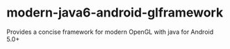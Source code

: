 modern-java6-android-glframework
================================

Provides a concise framework for modern OpenGL with java for Android 5.0+
